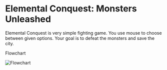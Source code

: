 <h1>Elemental Conquest: Monsters Unleashed</h1>
<p>Elemental Conquest is very simple fighting game. You use mouse to choose between given options. Your goal is to defeat the monsters and save the city.</p>
<p>Flowchart</p>
<img src="ECMUVuokaavio" alt="Flowchart">
